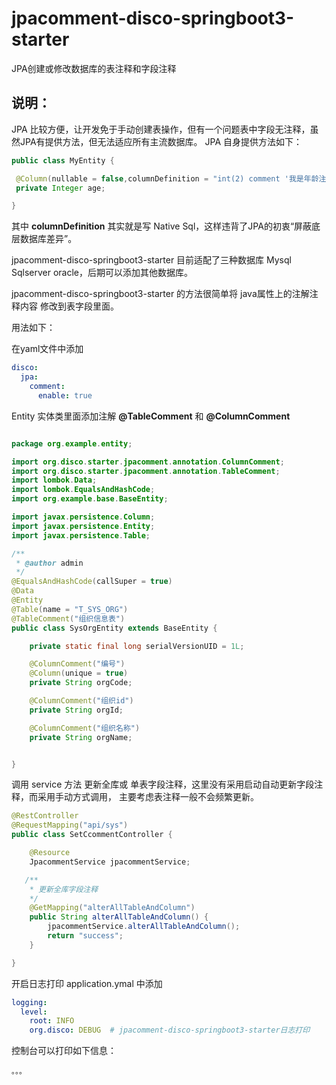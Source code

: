 # jpacomment-disco-springboot3-starter
JPA创建或修改数据库的表注释和字段注释


## 说明：
JPA 比较方便，让开发免于手动创建表操作，但有一个问题表中字段无注释，虽然JPA有提供方法，但无法适应所有主流数据库。
JPA 自身提供方法如下：
```java
public class MyEntity {

 @Column(nullable = false,columnDefinition = "int(2) comment '我是年龄注释...'")
 private Integer age;

}
```
其中 **columnDefinition** 其实就是写 Native Sql，这样违背了JPA的初衷“屏蔽底层数据库差异”。

jpacomment-disco-springboot3-starter 目前适配了三种数据库 Mysql Sqlserver oracle，后期可以添加其他数据库。

jpacomment-disco-springboot3-starter 的方法很简单将 java属性上的注解注释内容 修改到表字段里面。

用法如下：

在yaml文件中添加
```yaml
disco:
  jpa:
    comment:
      enable: true
```
Entity 实体类里面添加注解 **@TableComment** 和  **@ColumnComment**

```java

package org.example.entity;

import org.disco.starter.jpacomment.annotation.ColumnComment;
import org.disco.starter.jpacomment.annotation.TableComment;
import lombok.Data;
import lombok.EqualsAndHashCode;
import org.example.base.BaseEntity;

import javax.persistence.Column;
import javax.persistence.Entity;
import javax.persistence.Table;

/**
 * @author admin
 */
@EqualsAndHashCode(callSuper = true)
@Data
@Entity
@Table(name = "T_SYS_ORG")
@TableComment("组织信息表")
public class SysOrgEntity extends BaseEntity {

    private static final long serialVersionUID = 1L;

    @ColumnComment("编号")
    @Column(unique = true)
    private String orgCode;

    @ColumnComment("组织id")
    private String orgId;

    @ColumnComment("组织名称")
    private String orgName;


}
```

调用 service 方法 更新全库或 单表字段注释，这里没有采用启动自动更新字段注释，而采用手动方式调用，
主要考虑表注释一般不会频繁更新。

```java
@RestController
@RequestMapping("api/sys")
public class SetCcommentController {

    @Resource
    JpacommentService jpacommentService;

   /**
    * 更新全库字段注释
    */
    @GetMapping("alterAllTableAndColumn")
    public String alterAllTableAndColumn() {
        jpacommentService.alterAllTableAndColumn();
        return "success";
    }

}
```

开启日志打印 application.ymal 中添加
```yaml
logging:
  level:
    root: INFO
    org.disco: DEBUG  # jpacomment-disco-springboot3-starter日志打印
```
控制台可以打印如下信息：


```
。。。

```